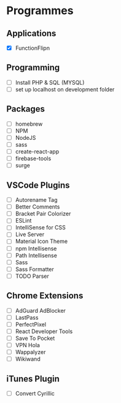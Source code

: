 # Programmes
## Applications
- [x] FunctionFlipn
## Programming
- [ ] Install PHP & SQL (MYSQL)
- [ ] set up localhost on development folder
## Packages
- [ ] homebrew
- [ ] NPM
- [ ] NodeJS
- [ ] sass
- [ ] create-react-app
- [ ] firebase-tools
- [ ] surge
## VSCode Plugins
- [ ] Autorename Tag
- [ ] Better Comments
- [ ] Bracket Pair Colorizer
- [ ] ESLint
- [ ] IntelliSense for CSS
- [ ] Live Server
- [ ] Material Icon Theme
- [ ] npm Intellisense
- [ ] Path Intellisense
- [ ] Sass
- [ ] Sass Formatter
- [ ] TODO Parser
## Chrome Extensions
- [ ] AdGuard AdBlocker
- [ ] LastPass
- [ ] PerfectPixel
- [ ] React Developer Tools
- [ ] Save To Pocket
- [ ] VPN Hola
- [ ] Wappalyzer
- [ ] Wikiwand
## iTunes Plugin
- [ ] Convert Cyrillic
